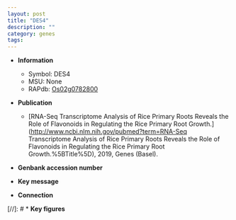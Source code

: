 ```yaml
---
layout: post
title: "DES4"
description: ""
category: genes
tags: 
---
```


* **Information**  
    + Symbol: DES4  
    + MSU: None  
    + RAPdb: [Os02g0782800](https://rapdb.dna.affrc.go.jp/locus/?name=Os02g0782800)  

* **Publication**  
    + [RNA-Seq Transcriptome Analysis of Rice Primary Roots Reveals the Role of Flavonoids in Regulating the Rice Primary Root Growth.](http://www.ncbi.nlm.nih.gov/pubmed?term=RNA-Seq Transcriptome Analysis of Rice Primary Roots Reveals the Role of Flavonoids in Regulating the Rice Primary Root Growth.%5BTitle%5D), 2019, Genes (Basel).

* **Genbank accession number**  

* **Key message**  

* **Connection**  

[//]: # * **Key figures**  


